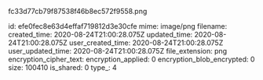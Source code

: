 fc33d77cb79f87538f46b8ec572f9558.png

id: efe0fec8e63d4effaf719812d3e30cfe
mime: image/png
filename: 
created_time: 2020-08-24T21:00:28.075Z
updated_time: 2020-08-24T21:00:28.075Z
user_created_time: 2020-08-24T21:00:28.075Z
user_updated_time: 2020-08-24T21:00:28.075Z
file_extension: png
encryption_cipher_text: 
encryption_applied: 0
encryption_blob_encrypted: 0
size: 100410
is_shared: 0
type_: 4